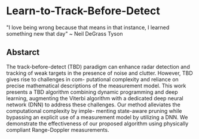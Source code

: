 # Learn-to-Track-Before-Detect
"I love being wrong because that means in that instance, I learned something new that day" ~ Neil DeGrass Tyson

## Abstarct
The track-before-detect (TBD) paradigm can enhance radar
detection and tracking of weak targets in the presence of noise
and clutter. However, TBD gives rise to challenges in com-
putational complexity and reliance on precise mathematical
descriptions of the measurement model. This work presents a
TBD algorithm combining dynamic programming and deep
learning, augmenting the Viterbi algorithm with a dedicated
deep neural network (DNN) to address these challenges. Our
method alleviates the computational complexity by imple-
menting state-aware pruning while bypassing an explicit use
of a measurement model by utilizing a DNN. We demonstrate
the effectiveness of our proposed algorithm using physically
compliant Range-Doppler measurements.
